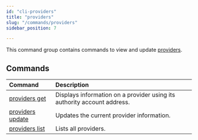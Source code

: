 ```yaml
---
id: "cli-providers"
title: "providers"
slug: "/commands/providers"
sidebar_position: 7

---
```


This command group contains commands to view and update [providers](/fundamentals/offers).

## Commands

| **Command** | **Description** |
| :- | :- |
| [providers get](/cli/commands/providers/get) | Displays information on a provider using its authority account address. |
| [providers update](/cli/commands/providers/update) | Updates the current provider information. |
| [providers list](/cli/commands/providers/list) | Lists all providers. |